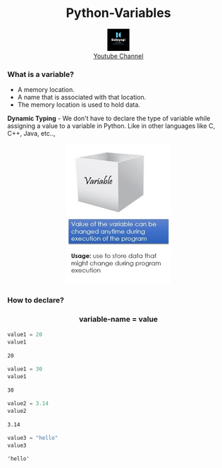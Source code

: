 <h1><center>Python-Variables</center></h1>

<center>
<img src="Images/Balayogi.png" width="50" height="50"/><br>
<a href="https://www.youtube.com/channel/UCGHNehAJE0sq6ayR3x3gCiA">Youtube Channel</a>
</center>

<h3><b>What is a variable?</b></h3>

<ul>
    <li>A memory location.</li>
    <li>A name that is associated with that location.</li>
    <li>The memory location is used to hold data.</li>
</ul>

<b>Dynamic Typing</b> - We don't have to declare the type of variable while assigning a value to a variable in Python. Like in other languages like C, C++, Java, etc..,

<center><img src="Images/variables.jpg"/></center>

<h3><b>How to declare?</b></h3>

<center><h3>variable-name = value</h3></center>


```python
value1 = 20
value1
```




    20




```python
value1 = 30
value1
```




    30




```python
value2 = 3.14
value2
```




    3.14




```python
value3 = "hello"
value3
```




    'hello'


